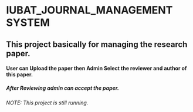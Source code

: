 # IUBAT_JOURNAL_MANAGEMENT SYSTEM

## This project basically for managing the research paper.

#### User can Upload the paper then Admin Select the reviewer and author of this paper.
##### After Reviewing admin can accept the paper.

###### NOTE: This project is still running.

